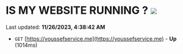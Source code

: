 # IS MY WEBSITE RUNNING ? [![](https://img.shields.io/static/v1?label=Sponsor&message=%E2%9D%A4&logo=GitHub&color=%23fe8e86)](https://github.com/sponsors/<username>)

Last updated: **11/26/2023, 4:38:42 AM**

- `GET` [https://youssefservice.me](https://youssefservice.me) - **Up** (1014ms)
